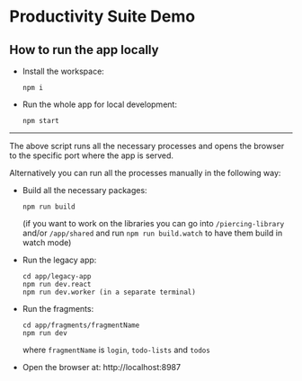 # Productivity Suite Demo

## How to run the app locally

- Install the workspace:

  ```
  npm i
  ```

- Run the whole app for local development:
  ```
  npm start
  ```

---

The above script runs all the necessary processes and opens the browser to the specific port where the app is served.

Alternatively you can run all the processes manually in the following way:

- Build all the necessary packages:

  ```
  npm run build
  ```

  (if you want to work on the libraries you can go into `/piercing-library` and/or `/app/shared` and run `npm run build.watch` to have them build in watch mode)

- Run the legacy app:

  ```
  cd app/legacy-app
  npm run dev.react
  npm run dev.worker (in a separate terminal)
  ```

- Run the fragments:

  ```
  cd app/fragments/fragmentName
  npm run dev
  ```

  where `fragmentName` is `login`, `todo-lists` and `todos`

- Open the browser at: http://localhost:8987
